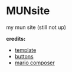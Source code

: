 # MUNsite
my mun site (still not up)

 **credits:**
 - [template](https://github.com/minghai/MarioSequencer)
 - [buttons](https://anlucas.neocities.org/88x31Buttons.html)
 - [mario composer](https://github.com/minghai/MarioSequencer)
